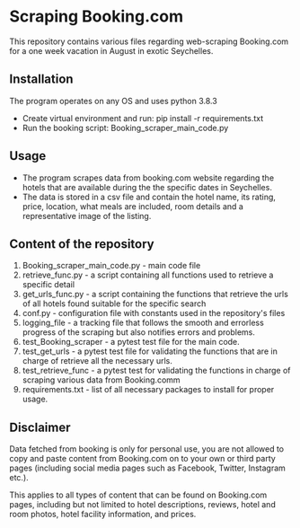 # Scraping Booking.com
This repository contains various files regarding web-scraping Booking.com 
for a one week vacation in August in exotic Seychelles.

## Installation
The program operates on any OS and uses python 3.8.3
* Create virtual environment and run:
    pip install -r requirements.txt
* Run the booking script:
    Booking_scraper_main_code.py
 
## Usage
* The program scrapes data from booking.com website regarding the hotels that 
are available during the the specific dates in Seychelles. 
* The data is stored in a csv file and contain the hotel name, its rating, price,
 location, what meals are included, room details and a representative image of the listing.
 
 ## Content of the repository
 1. Booking_scraper_main_code.py - main code file 
 2. retrieve_func.py - a script containing all functions used to retrieve a specific detail
 3. get_urls_func.py - a script containing the functions that retrieve the urls of all hotels found suitable for the specific search
 4. conf.py - configuration file with constants used in the repository's files
 5. logging_file - a tracking file that follows the smooth and errorless progress of the scraping but also notifies errors and problems.
 6. test_Booking_scraper - a pytest test file for the main code.
 7. test_get_urls - a pytest test file for validating the functions that are in charge of retrieve all the necessary urls.
 8. test_retrieve_func - a pytest test for validating the functions in charge of scraping various data from Booking.comm
 9. requirements.txt - list of all necessary packages to install for proper usage.
 
## Disclaimer
Data fetched from booking is only for personal use, you are not
allowed to copy and paste content from Booking.com on to your own or third 
party pages (including social media pages such as Facebook, Twitter, Instagram etc.).

This applies to all types of content that can be found on Booking.com pages, 
including but not limited to hotel descriptions, reviews, hotel and room photos, 
hotel facility information, and prices.
